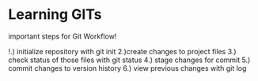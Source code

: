 # Learning GITs


important steps for Git Workflow!

!.) initialize repository with git init
2.)create changes to project files 
3.) check status of those files with git status 
4.) stage changes for commit
5.) commit changes to version history
6.) view previous changes with git log 
